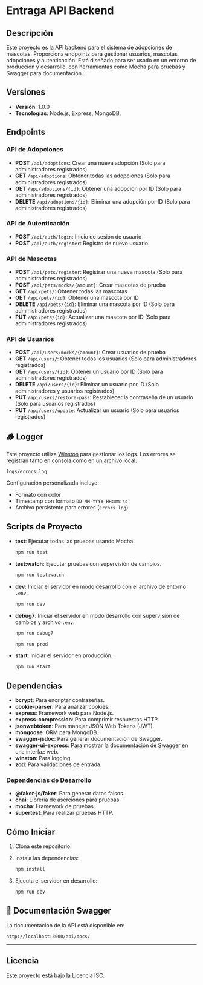 
# Entraga API Backend

## Descripción

Este proyecto es la API backend para el sistema de adopciones de mascotas. Proporciona endpoints para gestionar usuarios, mascotas, adopciones y autenticación. Está diseñado para ser usado en un entorno de producción y desarrollo, con herramientas como Mocha para pruebas y Swagger para documentación.

## Versiones

- **Versión**: 1.0.0
- **Tecnologías**: Node.js, Express, MongoDB.

## Endpoints

### API de Adopciones

- **POST** `/api/adoptions`: Crear una nueva adopción (Solo para administradores registrados)
- **GET** `/api/adoptions`: Obtener todas las adopciones (Solo para administradores registrados)
- **GET** `/api/adoptions/{id}`: Obtener una adopción por ID (Solo para administradores registrados)
- **DELETE** `/api/adoptions/{id}`: Eliminar una adopción por ID (Solo para administradores registrados)

### API de Autenticación

- **POST** `/api/auth/login`: Inicio de sesión de usuario
- **POST** `/api/auth/register`: Registro de nuevo usuario

### API de Mascotas

- **POST** `/api/pets/register`: Registrar una nueva mascota (Solo para administradores registrados)
- **POST** `/api/pets/mocks/{amount}`: Crear mascotas de prueba
- **GET** `/api/pets/`: Obtener todas las mascotas
- **GET** `/api/pets/{id}`: Obtener una mascota por ID
- **DELETE** `/api/pets/{id}`: Eliminar una mascota por ID (Solo para administradores registrados)
- **PUT** `/api/pets/{id}`: Actualizar una mascota por ID (Solo para administradores registrados)

### API de Usuarios

- **POST** `/api/users/mocks/{amount}`: Crear usuarios de prueba
- **GET** `/api/users/`: Obtener todos los usuarios (Solo para administradores registrados)
- **GET** `/api/users/{id}`: Obtener un usuario por ID (Solo para administradores registrados)
- **DELETE** `/api/users/{id}`: Eliminar un usuario por ID (Solo administradores y usuarios registrados)
- **PUT** `/api/users/restore-pass`: Restablecer la contraseña de un usuario (Solo para usuarios registrados)
- **PUT** `/api/users/update`: Actualizar un usuario (Solo para usuarios registrados)


## 🪵 Logger

Este proyecto utiliza [Winston](https://github.com/winstonjs/winston) para gestionar los logs. Los errores se registran tanto en consola como en un archivo local:

```
logs/errors.log
```

Configuración personalizada incluye:

- Formato con color
- Timestamp con formato `DD-MM-YYYY HH:mm:ss`
- Archivo persistente para errores (`errors.log`)


## Scripts de Proyecto

- **test**: Ejecutar todas las pruebas usando Mocha.

  ```bash
  npm run test
  ```

- **test:watch**: Ejecutar pruebas con supervisión de cambios.

  ```bash
  npm run test:watch
  ```

- **dev**: Iniciar el servidor en modo desarrollo con el archivo de entorno `.env`.

  ```bash
  npm run dev
  ```

- **debug7**: Iniciar el servidor en modo desarrollo con supervisión de cambios y archivo `.env`.

  ```bash
  npm run debug7
  ```


  ```bash
  npm run prod
  ```

- **start**: Iniciar el servidor en producción.

  ```bash
  npm run start
  ```

## Dependencias

- **bcrypt**: Para encriptar contraseñas.
- **cookie-parser**: Para analizar cookies.
- **express**: Framework web para Node.js.
- **express-compression**: Para comprimir respuestas HTTP.
- **jsonwebtoken**: Para manejar JSON Web Tokens (JWT).
- **mongoose**: ORM para MongoDB.
- **swagger-jsdoc**: Para generar documentación de Swagger.
- **swagger-ui-express**: Para mostrar la documentación de Swagger en una interfaz web.
- **winston**: Para logging.
- **zod**: Para validaciones de entrada.

### Dependencias de Desarrollo

- **@faker-js/faker**: Para generar datos falsos.
- **chai**: Librería de aserciones para pruebas.
- **mocha**: Framework de pruebas.
- **supertest**: Para realizar pruebas HTTP.

## Cómo Iniciar

1. Clona este repositorio.
2. Instala las dependencias:

   ```bash
   npm install
   ```

3. Ejecuta el servidor en desarrollo:

   ```bash
   npm run dev
   ```

## 📘 Documentación Swagger

La documentación de la API está disponible en:

```
http://localhost:3000/api/docs/
```

---


## Licencia

Este proyecto está bajo la Licencia ISC.
